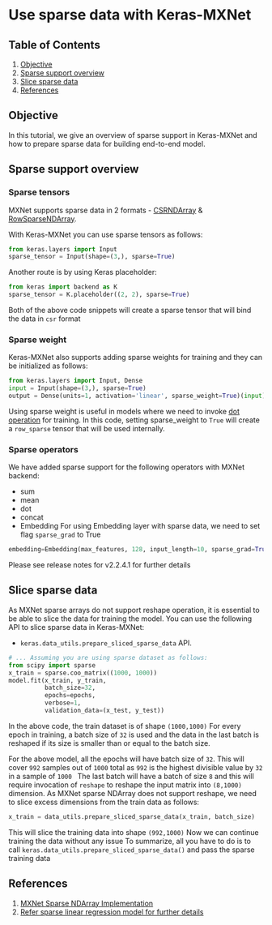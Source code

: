 # Use sparse data with Keras-MXNet
## Table of Contents
1. [Objective](#objective)
2. [Sparse support overview](#sparse-support-overview)
3. [Slice sparse data](#slice-sparse-mxnet-data)
4. [References](#references)
## Objective
In this tutorial, we give an overview of sparse support in Keras-MXNet and how to prepare sparse data for building 
end-to-end model.
## Sparse support overview
### Sparse tensors
MXNet supports sparse data in 2 formats - [CSRNDArray](https://mxnet.incubator.apache.org/tutorials/sparse/csr.html) & 
[RowSparseNDArray](https://mxnet.incubator.apache.org/tutorials/sparse/row_sparse.html). 

With Keras-MXNet you can use sparse tensors as follows:
```python
from keras.layers import Input
sparse_tensor = Input(shape=(3,), sparse=True)
```
Another route is by using Keras placeholder:
```python
from keras import backend as K
sparse_tensor = K.placeholder((2, 2), sparse=True)
```
Both of the above code snippets will create a sparse tensor that will bind the data in `csr` format

### Sparse weight
Keras-MXNet also supports adding sparse weights for training and they can be initialized as follows:
```python
from keras.layers import Input, Dense
input = Input(shape=(3,), sparse=True)
output = Dense(units=1, activation='linear', sparse_weight=True)(input)
```
Using sparse weight is useful in models where we need to invoke 
[dot operation](https://mxnet.incubator.apache.org/api/python/ndarray/sparse.html#mxnet.ndarray.sparse.dot) for training.
In this code, setting sparse_weight to `True` will create a `row_sparse` tensor that will be used internally.
### Sparse operators
We have added sparse support for the following operators with MXNet backend:
* sum
* mean
* dot
* concat
* Embedding
For using Embedding layer with sparse data, we need to set flag `sparse_grad` to True
```python
embedding=Embedding(max_features, 128, input_length=10, sparse_grad=True)
```
Please see release notes for v2.2.4.1 for further details
## Slice sparse data
As MXNet sparse arrays do not support reshape operation, it is essential to be able to slice the data for training the 
model.
You can use the following API to slice sparse data in Keras-MXNet:
* `keras.data_utils.prepare_sliced_sparse_data` API.
```python
# ... Assuming you are using sparse dataset as follows:
from scipy import sparse
x_train = sparse.coo_matrix((1000, 1000))
model.fit(x_train, y_train,
          batch_size=32,
          epochs=epochs,
          verbose=1,
          validation_data=(x_test, y_test))
```
In the above code, the train dataset is of shape `(1000,1000)`
For every epoch in training, a batch size of `32` is used and the data in the last batch is reshaped if its size is 
smaller than or equal to the batch size.

For the above model, all the epochs will have batch size of `32`. This will cover `992` samples out of `1000` total 
as `992` is the highest divisible value by `32` in a sample of `1000 `
The last batch will have a batch of size `8` and this will require invocation of `reshape` to reshape the input matrix 
into `(8,1000)` dimension.
As MXNet sparse NDArray does not support reshape, we need to slice excess dimensions from the train data as follows:
```python
x_train = data_utils.prepare_sliced_sparse_data(x_train, batch_size)
```
This will slice the training data into shape `(992,1000)`
Now we can continue training the data without any issue
To summarize, all you have to do is to call `keras.data_utils.prepare_sliced_sparse_data()` and pass the 
sparse training data
## References
1. [MXNet Sparse NDArray Implementation](https://mxnet.incubator.apache.org/_modules/mxnet/ndarray/sparse.html)
2. [Refer sparse linear regression model for further details](https://github.com/awslabs/keras-apache-mxnet/tree/master/benchmark/sparse/linear_regression)